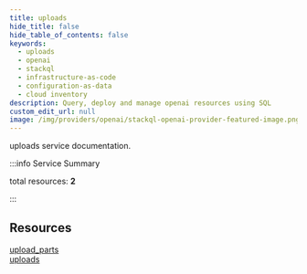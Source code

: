 ```yaml
---
title: uploads
hide_title: false
hide_table_of_contents: false
keywords:
  - uploads
  - openai
  - stackql
  - infrastructure-as-code
  - configuration-as-data
  - cloud inventory
description: Query, deploy and manage openai resources using SQL
custom_edit_url: null
image: /img/providers/openai/stackql-openai-provider-featured-image.png
---
```


uploads service documentation.

:::info Service Summary

<div class="row">
<div class="providerDocColumn">
<span>total resources:&nbsp;<b>2</b></span><br />
</div>
</div>

:::

## Resources
<div class="row">
<div class="providerDocColumn">
<a href="/providers/openai/uploads/upload_parts/">upload_parts</a>
</div>
<div class="providerDocColumn">
<a href="/providers/openai/uploads/uploads/">uploads</a>
</div>
</div>